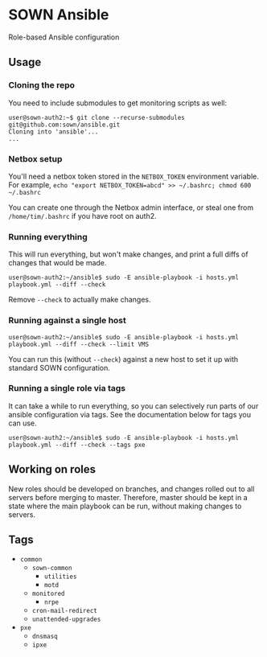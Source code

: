 # SOWN Ansible
Role-based Ansible configuration

## Usage

### Cloning the repo

You need to include submodules to get monitoring scripts as well:
```console
user@sown-auth2:~$ git clone --recurse-submodules git@github.com:sown/ansible.git
Cloning into 'ansible'...
...
```

### Netbox setup

You'll need a netbox token stored in the `NETBOX_TOKEN` environment variable.
For example, `echo "export NETBOX_TOKEN=abcd" >> ~/.bashrc; chmod 600 ~/.bashrc`

You can create one through the Netbox admin interface, or steal one from `/home/tim/.bashrc` if you have root on auth2.

### Running everything

This will run everything, but won't make changes, and print a full diffs of changes that would be made.
```console
user@sown-auth2:~/ansible$ sudo -E ansible-playbook -i hosts.yml playbook.yml --diff --check
```
Remove `--check` to actually make changes.

### Running against a single host

```console
user@sown-auth2:~/ansible$ sudo -E ansible-playbook -i hosts.yml playbook.yml --diff --check --limit VMS
```
You can run this (without `--check`) against a new host to set it up with standard SOWN configuration.

### Running a single role via tags

It can take a while to run everything, so you can selectively run parts of our ansible configuration via tags. See the documentation below for tags you can use.
```console
user@sown-auth2:~/ansible$ sudo -E ansible-playbook -i hosts.yml playbook.yml --diff --check --tags pxe
```

## Working on roles

New roles should be developed on branches, and changes rolled out to all servers before merging to master. Therefore, master should be kept in a state where the main playbook can be run, without making changes to servers.

## Tags

- `common`
  - `sown-common`
    - `utilities`
    - `motd`
  - `monitored`
    - `nrpe`
  - `cron-mail-redirect`
  - `unattended-upgrades`
- `pxe`
  - `dnsmasq`
  - `ipxe`
